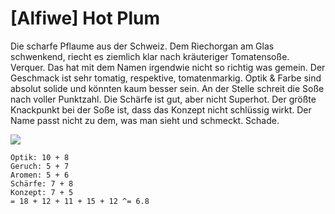 # \[Alfiwe\] Hot Plum

Die scharfe Pflaume aus der Schweiz. Dem Riechorgan am Glas schwenkend, riecht es ziemlich klar nach kräuteriger Tomatensoße. Verquer. Das hat mit dem Namen irgendwie nicht so richtig was gemein. Der Geschmack ist sehr tomatig, respektive, tomatenmarkig. Optik & Farbe sind absolut solide und könnten kaum besser sein. An der Stelle schreit die Soße nach voller Punktzahl. Die Schärfe ist gut, aber nicht Superhot. Der größte Knackpunkt bei der Soße ist, dass das Konzept nicht schlüssig wirkt. Der Name passt nicht zu dem, was man sieht und schmeckt. Schade.

![](https://farm8.staticflickr.com/7830/45691633605_d72d385e9a_b.jpg)

```text
Optik: 10 + 8
Geruch: 5 + 7
Aromen: 5 + 6
Schärfe: 7 + 8
Konzept: 7 + 5
= 18 + 12 + 11 + 15 + 12 ^= 6.8
```

